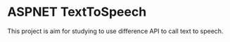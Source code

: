 ASPNET TextToSpeech
===

This project is aim for studying to use difference API to call text to speech.

